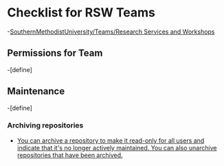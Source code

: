 
# Checklist for RSW Teams
-[SouthernMethodistUniversity/Teams/Research Services and Workshops](https://github.com/orgs/SouthernMethodistUniversity/teams/research-services-and-workshops) 

## Permissions for Team
-[define]

## Maintenance
-[define]

### Archiving repositories
- [You can archive a repository to make it read-only for all users and indicate that it's no longer actively maintained. You can also unarchive repositories that have been archived.](https://docs.github.com/en/repositories/archiving-a-github-repository/archiving-repositories)